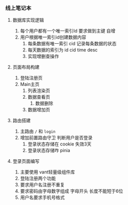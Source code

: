 ### 线上笔记本

1. 数据库实现逻辑
    1. 每个用户都有一个唯一索引Id 要求做到主键 自增
    2. 用户根据唯一索引id创建数据内容 
        1. 每条数据有唯一索引 cid 记录每条数据的状态
        2. 每天数据的索引为 id cid time desc
        3. 实现增删查操作

2. 页面布局构建
    1. 登陆注册页
    2. Main主页
        1. 列表渲染页
        2. 数据查看页
            1. 数据删除
        3. 数据增加页

3. 路由搭建 
    1. 主路由 `/` 和 `login`
    2. 增加前置路由守卫 判断用户是否登录    
        1. 登录状态存储在 cookie 失效3天
        2. 登录状态存储咋 pinia
    
4. 登录页面编写
    1. 主要使用 vant轻量级组件库
    2. 登陆注册两个功能
    3. 要求用户名注册不重复
    4. 要求密码由字母数字组成 字母开头 长度不能短于6位
    5. 用户名要求手机号格式